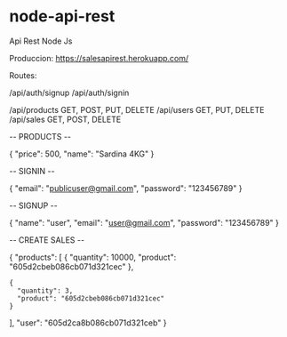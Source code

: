 # node-api-rest
Api Rest Node Js


Produccion: https://salesapirest.herokuapp.com/


Routes:

/api/auth/signup
/api/auth/signin

/api/products   GET, POST, PUT, DELETE
/api/users      GET, PUT, DELETE
/api/sales      GET, POST, DELETE


-- PRODUCTS --

{
    "price": 500,
    "name": "Sardina 4KG"
}

-- SIGNIN --

{
    "email": "publicuser@gmail.com",
    "password": "123456789"
}

-- SIGNUP --

{
    "name": "user",
    "email": "user@gmail.com",
    "password": "123456789"
}

-- CREATE SALES --

{
  "products": [
    {
      "quantity": 10000,
      "product": "605d2cbeb086cb071d321cec"
    },

    {
      "quantity": 3,
      "product": "605d2cbeb086cb071d321cec"
    }
  ],
  "user": "605d2ca8b086cb071d321ceb"
}
